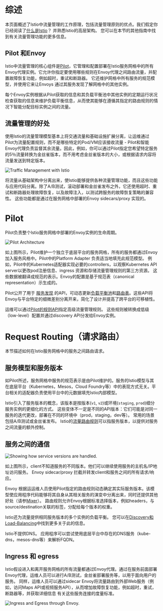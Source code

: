 # 综述

本页面概述了Istio中流量管理的工作原理，包括流量管理原则的优点。我们假定你已经阅读了[什么是Istio](https://istio.io/docs/concepts/what-is-istio/overview/)？ 并熟悉Istio的高层架构。 您可以在本节的其他指南中找到有关流量管理功能的更多信息。

## Pilot 和Envoy

Istio中流量管理的核心组件是[Pilot](https://istio.io/docs/concepts/traffic-management/pilot/)，它管理和配置部署在Istio服务网格中的所有Envoy代理实例。它允许你指定要使用哪些规则在Envoy代理之间路由流量，并配置故障恢复功能，例如超时，重试和断路器。 它还维护网格中所有服务的规范模型，并使用它来让Envoys 通过其服务发现了解网格中的其他实例。

每个Envoy实例根据从Pilot获取的信息和其负载平衡池中其他实例的定期运行状况检查获取的信息来维护负载平衡信息，从而使其能够在遵循其指定的路由规则的情况下智能分配目标实例之间的流量。

## 流量管理的好处

使用Istio的流量管理模型基本上将交通流量和基础设施扩展分离，让运维通过Pilot为流量配置规则，而不是哪些特定的Pod/VM应该接收流量 - Pilot和智能Envoy代理负责监督其余流量。因此，例如，你可以通过Pilot指定您希望特定服务的5％流量转换为金丝雀版本，而不用考虑金丝雀版本的大小，或根据请求内容将流量发送到特定版本。

![Traffic Management with Istio](https://istio.io/docs/concepts/traffic-management/img/pilot/TrafficManagementOverview.svg)

将流量从基础架构中分离出来，使Istio能够提供各种流量管理功能，而且这些功能与应用代码分离。除了A/B测试，滚动部署和金丝雀发布之外，它还使用超时、重试和断路器处理故障恢复，以及故障注入，以测试跨服务的故障恢复策略的兼容性。 这些功能都是通过在服务网格中部署的Envoy sidecars/proxy 实现的。

# Pilot

Pilot负责整个Istio服务网格中部署的Envoy实例的生命周期。

![Pilot Architecture](https://istio.io/docs/concepts/traffic-management/img/pilot/PilotAdapters.svg)





如上图所示，Pilot维护一个独立于底层平台的服务网格，所有的服务都通过Envoy 加入服务风格中。Pilot中的Platform Adapter 负责适当地填充此规范模型。 例如，Pilot中的Kubernetes适配器实现必要的controllers，以观察Kubernetes API server以更改pod注册信息、ingress 资源和存储流量管理规则的第三方资源。 这些数据被翻译成规范的表示。Envoy的配置是基于规范表（canonical representation）示生成的。

Pilot公开了用于 [服务发现](https://www.envoyproxy.io/docs/envoy/latest/api-v1/cluster_manager/sds) 的API，可动态更新[负载平衡池](https://www.envoyproxy.io/docs/envoy/latest/configuration/cluster_manager/cds)和[路由表](https://www.envoyproxy.io/docs/envoy/latest/configuration/http_conn_man/rds)。这些API将Envoy与平台特定的细微差别分离开来，简化了设计并提高了跨平台的可移植性。

运维可以通过[Pilot的规则API](https://istio.io/docs/reference/config/istio.routing.v1alpha1/)指定高级流量管理规则。 这些规则被转换成低级（low-level）配置并通过discovery API分发给Envoy实例。

# Request Routing（请求路由）

本节描述如何在Istio服务网格中的服务之间路由请求。

## 服务模型和服务版本

如Pilot所述，服务网格中服务的规范表示是由Pilot维护的。服务的Istio模型与其在底层平台（Kubernetes，Mesos，Cloud Foundry等）中的表现方式无关。平台相关的适配器负责使用平台中的元数据填充Istio内部模型。

Istio引入了服务版本的概念，该版本是按版本(`v1`, `v2`)或环境(`staging`, `prod`)细分服务实例的更细化的方式。 这些变体不一定是不同的API版本：它们可能是对同一服务的迭代更改，部署在不同的环境中（prod，staging，dev等）。 常用的场景包括A/B测试或金丝雀发布。 Istio的[流量路由规则](https://istio.io/docs/concepts/traffic-management/rules-configuration/)可以指服务版本，以提供对服务之间流量的额外控制。

## 服务之间的通信

![Showing how service versions are handled.](https://istio.io/docs/concepts/traffic-management/img/pilot/ServiceModel_Versions.svg)

如上图所示，client不知道服务的不同版本。他们可以继续使用服务的主机名/IP地址访问服务。 Envoy sidecar/proxy 拦截并转发client和服务之间的所有请求/响应。

Envoy 根据运运维人员使用Pilot指定的路由规则动态确定其实际服务版本。该模型使应用程序代码能够将其自身从其相关服务的演变中分离出来，同时还提供其他好处（请参[Mixer](https://istio.io/docs/concepts/policies-and-telemetry/overview/)）。 路由规则允许Envoy根据标准选择版本，例如headers，与source/destination关联的标签，分配给每个版本的权重。

Istio还为流量提供相同服务版本的多个实例的负载平衡。 您可以在[Discovery和Load-Balancing](https://istio.io/docs/concepts/traffic-management/load-balancing/)中找到更多关于此的信息。

Istio不提供DNS。 应用程序可以尝试使用底层平台中存在的DNS服务（kube-dns，mesos-dns等）来解析FQDN。

## Ingress 和 egress

Istio假设进入和离开服务网格的所有流量都通过Envoy代理。通过在服务前面部署Envoy代理，运维人员可以进行A/B测试，金丝雀部署服务等，以用于面向用户的服务。 同样，运维人员可以通过sidecar Envoy将流量路由到外部Web服务（例如，访问Maps API或视频服务API），从而增加故障恢复功能，例如超时，重试，断路器等，并获取详细信息 有关这些服务连接的度量标准。

![Ingress and Egress through Envoy.](https://istio.io/docs/concepts/traffic-management/img/pilot/ServiceModel_RequestFlow.svg)